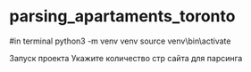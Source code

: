 # parsing_apartaments_toronto 

#in terminal
 python3 -m venv venv
 source venv\bin\activate
 
Запуск проекта
Укажите количество стр сайта для парсинга
